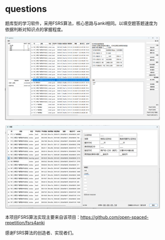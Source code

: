 # questions
题库型的学习软件，采用FSRS算法，核心思路与anki相同。以填空题答题速度为依据判断对知识点的掌握程度。

![questions-sample1](questions-sample1.png)

![questions-sample2](questions-sample2.png)

本项目FSRS算法实现主要来自该项目：https://github.com/open-spaced-repetition/fsrs4anki

感谢FSRS算法的创造者、实现者们。

